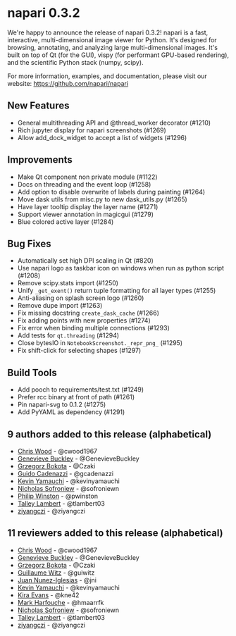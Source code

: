 # napari 0.3.2

We're happy to announce the release of napari 0.3.2!
napari is a fast, interactive, multi-dimensional image viewer for Python.
It's designed for browsing, annotating, and analyzing large multi-dimensional
images. It's built on top of Qt (for the GUI), vispy (for performant GPU-based
rendering), and the scientific Python stack (numpy, scipy).


For more information, examples, and documentation, please visit our website:
https://github.com/napari/napari


## New Features
- General multithreading API and @thread_worker decorator (#1210)
- Rich jupyter display for napari screenshots (#1269)
- Allow add_dock_widget to accept a list of widgets (#1296)

## Improvements
- Make Qt component non private module (#1122)
- Docs on threading and the event loop (#1258)
- Add option to disable overwrite of labels during painting (#1264)
- Move dask utils from misc.py to new dask_utils.py (#1265)
- Have layer tooltip display the layer name (#1271)
- Support viewer annotation in magicgui (#1279)
- Blue colored active layer (#1284)

## Bug Fixes
- Automatically set high DPI scaling in Qt (#820)
- Use napari logo as taskbar icon on windows when run as python script (#1208)
- Remove scipy.stats import (#1250)
- Unify `_get_exent()` return tuple formatting for all layer types (#1255)
- Anti-aliasing on splash screen logo (#1260)
- Remove dupe import (#1263)
- Fix missing docstring `create_dask_cache` (#1266)
- Fix adding points with new properties  (#1274)
- Fix error when binding multiple connections (#1293)
- Add tests for `qt.threading` (#1294)
- Close bytesIO in `NotebookScreenshot._repr_png_` (#1295)
- Fix shift-click for selecting shapes (#1297)

## Build Tools
- Add pooch to requirements/test.txt (#1249)
- Prefer rcc binary at front of path (#1261)
- Pin napari-svg to 0.1.2 (#1275)
- Add PyYAML as dependency (#1291)

## 9 authors added to this release (alphabetical)

- [Chris Wood](https://github.com/napari/napari/commits?author=cwood1967) - @cwood1967
- [Genevieve Buckley](https://github.com/napari/napari/commits?author=GenevieveBuckley) - @GenevieveBuckley
- [Grzegorz Bokota](https://github.com/napari/napari/commits?author=Czaki) - @Czaki
- [Guido Cadenazzi](https://github.com/napari/napari/commits?author=gcadenazzi) - @gcadenazzi
- [Kevin Yamauchi](https://github.com/napari/napari/commits?author=kevinyamauchi) - @kevinyamauchi
- [Nicholas Sofroniew](https://github.com/napari/napari/commits?author=sofroniewn) - @sofroniewn
- [Philip Winston](https://github.com/napari/napari/commits?author=pwinston) - @pwinston
- [Talley Lambert](https://github.com/napari/napari/commits?author=tlambert03) - @tlambert03
- [ziyangczi](https://github.com/napari/napari/commits?author=ziyangczi) - @ziyangczi


## 11 reviewers added to this release (alphabetical)

- [Chris Wood](https://github.com/napari/napari/commits?author=cwood1967) - @cwood1967
- [Genevieve Buckley](https://github.com/napari/napari/commits?author=GenevieveBuckley) - @GenevieveBuckley
- [Grzegorz Bokota](https://github.com/napari/napari/commits?author=Czaki) - @Czaki
- [Guillaume Witz](https://github.com/napari/napari/commits?author=guiwitz) - @guiwitz
- [Juan Nunez-Iglesias](https://github.com/napari/napari/commits?author=jni) - @jni
- [Kevin Yamauchi](https://github.com/napari/napari/commits?author=kevinyamauchi) - @kevinyamauchi
- [Kira Evans](https://github.com/napari/napari/commits?author=kne42) - @kne42
- [Mark Harfouche](https://github.com/napari/napari/commits?author=hmaarrfk) - @hmaarrfk
- [Nicholas Sofroniew](https://github.com/napari/napari/commits?author=sofroniewn) - @sofroniewn
- [Talley Lambert](https://github.com/napari/napari/commits?author=tlambert03) - @tlambert03
- [ziyangczi](https://github.com/napari/napari/commits?author=ziyangczi) - @ziyangczi
